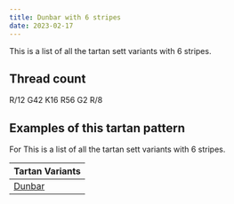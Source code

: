 ```yaml
---
title: Dunbar with 6 stripes
date: 2023-02-17
---
```

This is a list of all the tartan sett variants with 6 stripes.

## Thread count
R/12 G42 K16 R56 G2 R/8

## Examples of this tartan pattern
For This is a list of all the tartan sett variants with 6 stripes.

| Tartan Variants |
|---------------|
| [Dunbar](/variants/r/12/g42/k16/r56/g2/r/8-g004c00-k000000-rc80000/)||
